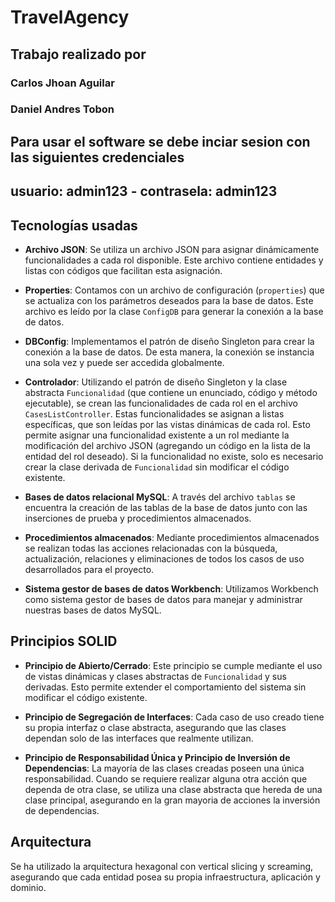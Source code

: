 # TravelAgency

## Trabajo realizado por
### Carlos Jhoan Aguilar 
### Daniel Andres Tobon


## Para usar el software se debe inciar sesion con las siguientes credenciales
## usuario: admin123 - contrasela: admin123

## Tecnologías usadas

- **Archivo JSON**: Se utiliza un archivo JSON para asignar dinámicamente funcionalidades a cada rol disponible. Este archivo contiene entidades y listas con códigos que facilitan esta asignación.

- **Properties**: Contamos con un archivo de configuración (`properties`) que se actualiza con los parámetros deseados para la base de datos. Este archivo es leído por la clase `ConfigDB` para generar la conexión a la base de datos.

- **DBConfig**: Implementamos el patrón de diseño Singleton para crear la conexión a la base de datos. De esta manera, la conexión se instancia una sola vez y puede ser accedida globalmente.

- **Controlador**: Utilizando el patrón de diseño Singleton y la clase abstracta `Funcionalidad` (que contiene un enunciado, código y método ejecutable), se crean las funcionalidades de cada rol en el archivo `CasesListController`. Estas funcionalidades se asignan a listas específicas, que son leídas por las vistas dinámicas de cada rol. Esto permite asignar una funcionalidad existente a un rol mediante la modificación del archivo JSON (agregando un código en la lista de la entidad del rol deseado). Si la funcionalidad no existe, solo es necesario crear la clase derivada de `Funcionalidad` sin modificar el código existente.

- **Bases de datos relacional MySQL**: A través del archivo `tablas` se encuentra la creación de las tablas de la base de datos junto con las inserciones de prueba y procedimientos almacenados.

- **Procedimientos almacenados**: Mediante procedimientos almacenados se realizan todas las acciones relacionadas con la búsqueda, actualización, relaciones y eliminaciones de todos los casos de uso desarrollados para el proyecto.

- **Sistema gestor de bases de datos Workbench**: Utilizamos Workbench como sistema gestor de bases de datos para manejar y administrar nuestras bases de datos MySQL.

## Principios SOLID

- **Principio de Abierto/Cerrado**: Este principio se cumple mediante el uso de vistas dinámicas y clases abstractas de `Funcionalidad` y sus derivadas. Esto permite extender el comportamiento del sistema sin modificar el código existente.

- **Principio de Segregación de Interfaces**: Cada caso de uso creado tiene su propia interfaz o clase abstracta, asegurando que las clases dependan solo de las interfaces que realmente utilizan.

- **Principio de Responsabilidad Única y Principio de Inversión de Dependencias**: La mayoría de las clases creadas poseen una única responsabilidad. Cuando se requiere realizar alguna otra acción que dependa de otra clase, se utiliza una clase abstracta que hereda de una clase principal, asegurando en la gran mayoria de acciones  la inversión de dependencias.

## Arquitectura

Se ha utilizado la arquitectura hexagonal con vertical slicing y screaming, asegurando que cada entidad posea su propia infraestructura, aplicación y dominio.
